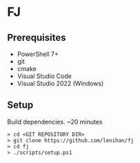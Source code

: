 # FJ

## Prerequisites

* PowerShell 7+
* git
* cmake
* Visual Studio Code
* Visual Studio 2022 (Windows)

## Setup

Build dependencies. ~20 minutes
```pwsh
> cd <GIT REPOSITORY DIR>
> git clone https://github.com/lenihan/fj
> cd fj
> ./scripts/setup.ps1
```
